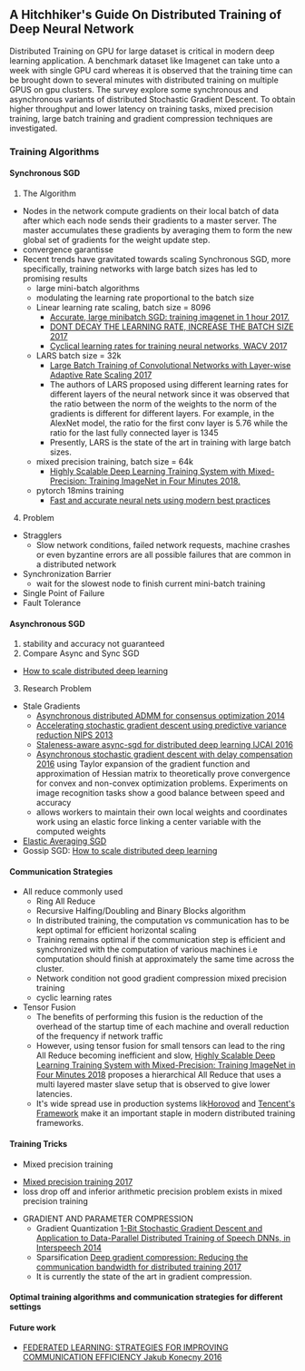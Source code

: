## A Hitchhiker's Guide On Distributed Training of Deep Neural Network
Distributed Training on GPU for large dataset is critical in modern deep learning application. A benchmark dataset like Imagenet can take unto a week with single GPU card whereas it is observed that the training time can be brought down to several minutes with distributed training on multiple GPUS on gpu clusters. The survey explore some synchronous and asynchronous variants of distributed Stochastic Gradient Descent. To obtain higher throughput and lower latency on training tasks, mixed precision training, large batch training and gradient compression techniques are investigated.


### Training Algorithms
#### Synchronous SGD
1. The Algorithm
  - Nodes in the network compute gradients on their local batch of data after which each node sends their gradients to a master server. The master accumulates these gradients by averaging them to form the new global set of gradients for the weight update step.
  - convergence garantisse
  - Recent trends have gravitated towards scaling Synchronous SGD, more specifically, training networks with large batch sizes has led to promising results
    - large mini-batch algorithms
    - modulating the learning rate proportional to the batch size
    - Linear learning rate scaling, batch size = 8096
      - [Accurate, large minibatch SGD: training imagenet in 1 hour 2017.](https://arxiv.org/pdf/1706.02677.pdf)
      - [DONT DECAY THE LEARNING RATE, INCREASE THE BATCH SIZE 2017](https://arxiv.org/pdf/1711.00489.pdf)
      - [Cyclical learning rates for training neural networks, WACV 2017](https://arxiv.org/pdf/1506.01186.pdf)
    - LARS batch size = 32k
      - [Large Batch Training of Convolutional Networks with Layer-wise Adaptive Rate Scaling 2017](https://people.eecs.berkeley.edu/~youyang/publications/batch32k.pdf)
      - The authors of LARS proposed using different learning rates for different layers of the neural network since it was observed that the ratio between the norm of the weights to the norm of the gradients is different for different layers. For example, in the AlexNet model, the ratio for the first conv layer is 5.76 while the ratio for the last fully connected layer is 1345
      - Presently, LARS is the state of the art in training with large batch sizes.
    - mixed precision training, batch size = 64k
      - [Highly Scalable Deep Learning Training System with Mixed-Precision: Training ImageNet in Four Minutes 2018.](https://arxiv.org/pdf/1807.11205.pdf)
    - pytorch 18mins training 
      - [Fast and accurate neural nets using modern best practices](https://www.fast.ai/2018/10/02/fastai-ai/)
4. Problem
  - Stragglers
    - Slow network conditions, failed network requests, machine crashes or even byzantine errors are all possible failures that are common in a distributed network
  - Synchronization Barrier
    - wait for the slowest node to finish current mini-batch training
  - Single Point of Failure
  - Fault Tolerance
#### Asynchronous SGD
1. stability and accuracy not guaranteed
2. Compare Async and Sync SGD
  - [How to scale distributed deep learning](https://arxiv.org/pdf/1611.04581.pdf)
3. Research Problem
  - Stale Gradients
    - [Asynchronous distributed ADMM for consensus optimization 2014](http://proceedings.mlr.press/v32/zhange14.pdf)
    - [Accelerating stochastic gradient descent using predictive variance reduction NIPS 2013](https://papers.nips.cc/paper/4937-accelerating-stochastic-gradient-descent-using-predictive-variance-reduction.pdf)
    - [Staleness-aware async-sgd for distributed deep learning IJCAI 2016](https://www.ijcai.org/Proceedings/16/Papers/335.pdf)
    - [Asynchronous stochastic gradient descent with delay compensation 2016](https://arxiv.org/pdf/1609.08326.pdf) using Taylor expansion of the gradient function and approximation of Hessian matrix to theoretically prove convergence for convex and non-convex optimization problems. Experiments on image recognition tasks show a good balance between speed and accuracy
    - allows workers to maintain their own local weights and coordinates work using an elastic force linking a center variable with the computed weights
  - [Elastic Averaging SGD](https://arxiv.org/pdf/1412.6651.pdf)
  - Gossip SGD: [How to scale distributed deep learning](https://arxiv.org/pdf/1611.04581.pdf)
#### Communication Strategies
* All reduce commonly used
  - Ring All Reduce
  - Recursive Halfing/Doubling and Binary Blocks algorithm
  - In distributed training, the computation vs communication has to be kept optimal for efficient horizontal scaling
  - Training remains optimal if the communication step is efficient and synchronized with the computation of various machines i.e computation should finish at approximately the same time across the cluster.
  - Network condition not good
    gradient compression
    mixed precision training
  - cyclic learning rates
* Tensor Fusion
  - The benefits of performing this fusion is the reduction of the overhead of the startup time of each machine and overall reduction of the frequency if network traffic
  - However, using tensor fusion for small tensors can lead to the ring All Reduce becoming inefficient and slow, [Highly Scalable Deep Learning Training System with Mixed-Precision: Training ImageNet in Four Minutes 2018](https://arxiv.org/pdf/1807.11205.pdf) proposes a hierarchical All Reduce that uses a multi layered master slave setup that is observed to give lower latencies.
  - It's wide spread use in production systems lik[Horovod](https://arxiv.org/pdf/1802.05799.pdf) and [Tencent's Framework](https://arxiv.org/pdf/1807.11205.pdf) make it an important staple in modern distributed training frameworks.
#### Training Tricks
 * Mixed precision training
  - [Mixed precision training 2017](https://arxiv.org/pdf/1710.03740.pdf)
  - loss drop off and inferior arithmetic precision problem exists in mixed precision training
* GRADIENT AND PARAMETER COMPRESSION
  - Gradient Quantization [1-Bit Stochastic Gradient Descent and Application to Data-Parallel Distributed Training of Speech DNNs, in Interspeech 2014](https://www.microsoft.com/en-us/research/publication/1-bit-stochastic-gradient-descent-and-application-to-data-parallel-distributed-training-of-speech-dnns/)
  - Sparsification [Deep gradient compression: Reducing the communication bandwidth for distributed training 2017](https://arxiv.org/pdf/1712.01887.pdf)
  - It is currently the state of the art in gradient compression.
#### Optimal training algorithms and communication strategies for different settings
#### Future work
* [FEDERATED LEARNING: STRATEGIES FOR IMPROVING COMMUNICATION EFFICIENCY Jakub Konecny 2016](https://arxiv.org/pdf/1610.05492.pdf)
